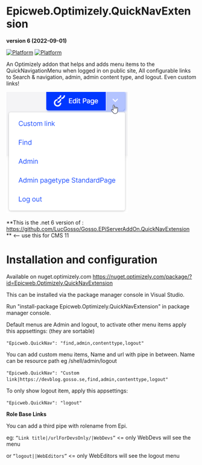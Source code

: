 # Epicweb.Optimizely.QuickNavExtension

**version 6 (2022-09-01)**

[![Platform](https://img.shields.io/badge/Platform-.NET%206-blue.svg?style=flat)](https://msdn.microsoft.com/en-us/library/w0x726c2%28v=vs.110%29.aspx) [![Platform](https://img.shields.io/badge/Optimizely-%2012.6-green.svg?style=flat)](https://world.optimizely.com/products/#contentcloud)

An Optimizely addon that helps and adds menu items to the QuickNavigationMenu when logged in on public site, 
All configurable links to Search & navigation, admin, admin content type, and logout. Even custom links!

![alt text](https://github.com/Epicweb-Optimizely/Epicweb.Optimizely.QuickNavExtension/blob/main/QuickNavExtension.png?raw=true "This is how the QuickNavExtension could look")

**This is the .net 6 version of : https://github.com/LucGosso/Gosso.EPiServerAddOn.QuickNavExtension ** <-- use this for CMS 11

# Installation and configuration 

Available on nuget.optimizely.com https://nuget.optimizely.com/package/?id=Epicweb.Optimizely.QuickNavExtension

This can be installed via the package manager console in Visual Studio.

Run "install-package Epicweb.Optimizely.QuickNavExtension" in package manager console.


Default menus are Admin and logout, to activate other menu items apply this appsettings: (they are sortable)

```"Epicweb.QuickNav": "find,admin,contenttype,logout"```

You can add custom menu items, Name and url with pipe in between. Name can be resource path eg /shell/admin/logout

```"Epicweb.QuickNav": "Custom link|https://devblog.gosso.se,find,admin,contenttype,logout"```

To only show logout item, apply this appsettings: 

```"Epicweb.QuickNav": "logout"```

**Role Base Links**

You can add a third pipe with rolename from Epi.

eg: ```“Link title|/urlForDevsOnly/|WebDevs”``` <= only WebDevs will see the menu

or ```“logout||WebEditors”``` <= only WebEditors will see the logout menu
